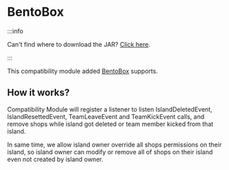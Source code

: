 # BentoBox

:::info

Can't find where to download the JAR? [Click here](../faq/where-addons-compacts-at.md).

:::

This compatibility module added [BentoBox](https://www.spigotmc.org/resources/73261) supports.

## How it works?

Compatibility Module will register a listener to listen IslandDeletedEvent, IslandResettedEvent, TeamLeaveEvent and TeamKickEvent calls, and remove shops while island got deleted or team member kicked from that island.

In same time, we allow island owner override all shops permissions on their island, so island owner can modify or remove all of shops on their island even not created by island owner.
